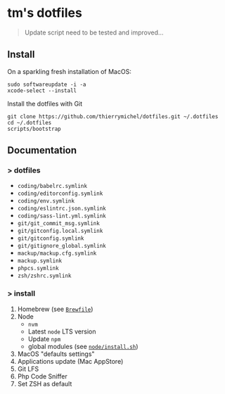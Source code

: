 # tm's dotfiles

> Update script need to be tested and improved…

## Install

On a sparkling fresh installation of MacOS:

```
sudo softwareupdate -i -a
xcode-select --install
```

Install the dotfiles with Git

```
git clone https://github.com/thierrymichel/dotfiles.git ~/.dotfiles
cd ~/.dotfiles
scripts/bootstrap
```

## Documentation

### > dotfiles

- `coding/babelrc.symlink`
- `coding/editorconfig.symlink`
- `coding/env.symlink`
- `coding/eslintrc.json.symlink`
- `coding/sass-lint.yml.symlink`
- `git/git_commit_msg.symlink`
- `git/gitconfig.local.symlink`
- `git/gitconfig.symlink`
- `git/gitignore_global.symlink`
- `mackup/mackup.cfg.symlink`
- `mackup.symlink`
- `phpcs.symlink`
- `zsh/zshrc.symlink`

### > install

1. Homebrew (see [`Brewfile`](Brewfile]))
2. Node
    - `nvm`
    - Latest `node` LTS version
    - Update `npm`
    - global modules (see [`node/install.sh`](node/install.sh))
3. MacOS "defaults settings"
4. Applications update (Mac AppStore)
5. Git LFS
6. Php Code Sniffer
7. Set ZSH as default

